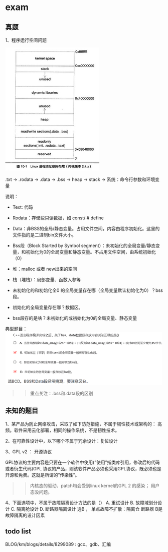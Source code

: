 # exam



## 真题


1、程序运行空间问题




![程序运行空间](../img/memory_space.jpg)

.txt -> .rodata -> .data -> .bss -> heap -> stack -> 系统：命令行参数和环境变量

说明：

* Text: 代码
* Rodata：存储些只读数据，如 const/ # define
* Data：非BSS的全局/静态变量。占用文件空间，内容由程序初始化。这里的文件指的是二进制bin文件大小。
* Bss段（Block Started by Symbol segment）：未初始化的全局变量/静态变量，和初始化为0的全局变量和静态变量。不占用文件空间，由系统初始化（0）

* 堆：malloc 或者 new出来的空间

* 栈（堆栈）：局部变量、函数入参等

* 未初始化的和初始化全0 的全局变量存在哪（全局变量默认初始化为0）？bss段。
* 初始化的全局变量存在哪？数据区。
* bss段存的是啥？未初始化的或初始化为0的全局变量、静态变量

典型题目：
![example](../img/memory_space_1.png)



>> 重点关注：.bss和.data段的区别




## 未知的题目

1、某产品为防止网络攻击，采取了如下防范措施，不属于韧性技术或架构的：
    高频。软件采用云化部署，相同的操作系统，不是韧性技术。

2、在可靠性设计中，以下哪个不属于冗余设计：复位设计


3、GPL  v2 ： 开源协议

GPL协议的主要内容是只要在一个软件中使用(”使用”指类库引用，修改后的代码或者衍生代码)GPL 协议的产品，则该软件产品必须也采用GPL协议，既必须也是开源和免费。这就是所谓的”传染性”。

>> 内核态的驱动、patch均会受到linux kernel的GPL 2 的感染； 用户态没问题。


4、下面选项中，不属于故障隔离设计方法的是（）
A. 重试设计
B. 故障域划分设计
C. 隔离舱设计
D. 断路器隔离设计
选B ， 单点故障不扩散：隔离仓 断路器    B是故障隔离的设计因素













## todo list


BLOG/km/blogs/details/8299089  :  gcc、gdb、汇编


